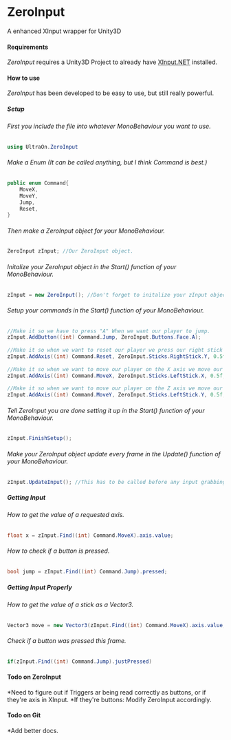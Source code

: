 # ZeroInput
A enhanced XInput wrapper for Unity3D

#### Requirements
*ZeroInput* requires a Unity3D Project to already have [XInput.NET](https://github.com/speps/XInputDotNet) installed.

#### How to use
*ZeroInput* has been developed to be easy to use, but still really powerful.
##### Setup
###### First you include the file into whatever MonoBehaviour you want to use.
```cs
using UltraOn.ZeroInput
```

###### Make a Enum (It can be called anything, but I think Command is best.)
```cs
public enum Command{
	MoveX,
	MoveY,
	Jump,
	Reset,
}
```

###### Then make a ZeroInput object for your MonoBehaviour.
```cs
ZeroInput zInput; //Our ZeroInput object.
```

###### Initalize your ZeroInput object in the Start() function of your MonoBehaviour.
```cs
zInput = new ZeroInput(); //Don't forget to initalize your zInput object.
```

###### Setup your commands in the Start() function of your MonoBehaviour.
```cs
//Make it so we have to press "A" When we want our player to jump.
zInput.AddButton((int) Command.Jump, ZeroInput.Buttons.Face.A);
		
//Make it so when we want to reset our player we press our right stick up.
zInput.AddAxis((int) Command.Reset, ZeroInput.Sticks.RightStick.Y, 0.5f, ZeroInput.ActAs.Button,  ZeroInput.ActivateOn.Positive);
		
//Make it so when we want to move our player on the X axis we move our left stick left or right.
zInput.AddAxis((int) Command.MoveX, ZeroInput.Sticks.LeftStick.X, 0.5f, ZeroInput.ActAs.Axis);
		
//Make it so when we want to move our player on the Z axis we move our left stick up or down.
zInput.AddAxis((int) Command.MoveY, ZeroInput.Sticks.LeftStick.Y, 0.5f, ZeroInput.ActAs.Axis);
```

###### Tell ZeroInput you are done setting it up in the Start() function of your MonoBehaviour.
```cs
zInput.FinishSetup();
```

###### Make your ZeroInput object update every frame in the Update() function of your MonoBehaviour.
```cs
zInput.UpdateInput(); //This has to be called before any input grabbing calls on every frame.
```
##### Getting Input
###### How to get the value of a requested axis.
```cs
float x = zInput.Find((int) Command.MoveX).axis.value;
```
###### How to check if a button is pressed.
```cs
bool jump = zInput.Find((int) Command.Jump).pressed;
```

##### Getting Input Properly
###### How to get the value of a stick as a Vector3.
```cs
Vector3 move = new Vector3(zInput.Find((int) Command.MoveX).axis.value,0, zInput.Find((int) Command.MoveY).axis.value);
```

###### Check if a button was pressed this frame.
```cs
if(zInput.Find((int) Command.Jump).justPressed)
```
#### Todo on ZeroInput
*Need to figure out if Triggers ar being read correctly as buttons, or if they're axis in XInput.
*If they're buttons: Modify ZeroInput accordingly.

#### Todo on Git
*Add better docs.
